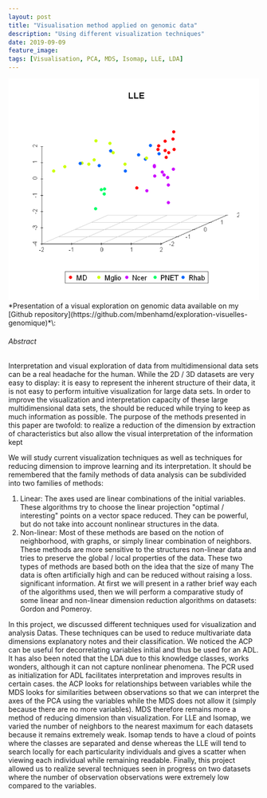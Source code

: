 ```yaml
---
layout: post
title: "Visualisation method applied on genomic data"
description: "Using different visualization techniques"
date: 2019-09-09
feature_image: 
tags: [Visualisation, PCA, MDS, Isomap, LLE, LDA]
---
```

<img src="https://github.com/mbenhamd/exploration-visuelles-genomique/blob/master/lle_exemple.PNG?raw=true" alt="drawing" width="auto" max-width="100%" height="auto"/>
<br>
*Presentation of a visual exploration on genomic data available on my [Github repository](https://github.com/mbenhamd/exploration-visuelles-genomique)*\:

###### Abstract

Interpretation and visual exploration of data from multidimensional data sets can be a real headache for the human. While the 2D / 3D datasets are very easy to display: it is easy to represent the inherent structure of their data, it is not easy to perform intuitive visualization for large data sets. In order to improve the visualization and interpretation capacity of these large multidimensional data sets, the should be reduced while trying to keep as much information as possible. The purpose of the methods presented in this paper are twofold: to realize a reduction of the dimension by extraction of characteristics but also allow the visual interpretation of the information kept <!--more-->

We will study current visualization techniques as well as techniques for reducing dimension to improve learning and its interpretation. It should be remembered that the family methods of data analysis can be subdivided into two families of methods:

1. Linear: The axes used are linear combinations of the initial variables. These algorithms try to choose the linear projection "optimal / interesting" points on a vector space reduced. They can be powerful, but do not take into account nonlinear structures in the data.
2. Non-linear: Most of these methods are based on the notion of neighborhood, with graphs, or simply linear combination of neighbors. These methods are more sensitive to the structures non-linear data and tries to preserve the global / local properties of the data. These two types of methods are based both on the idea that the size of many The data is often artificially high and can be reduced without raising a loss. significant information. At first we will present in a rather brief way each of the algorithms used, then we will perform a comparative study of some linear and non-linear dimension reduction algorithms on datasets: Gordon and Pomeroy.

In this project, we discussed different techniques used for visualization and analysis Datas. These techniques can be used to reduce multivariate data dimensions explanatory notes and their classification. We noticed the ACP can be useful for decorrelating variables initial and thus be used for an ADL. It has also been noted that the LDA due to this knowledge classes, works wonders, although it can not capture nonlinear phenomena. The PCR used as initialization for ADL facilitates interpretation and improves results in certain cases. the ACP looks for relationships between variables while the MDS looks for similarities between observations so that we can interpret the axes of the PCA using the variables while the MDS does not allow it (simply because there are no more variables). MDS therefore remains more a method of reducing dimension than visualization. For LLE and Isomap, we varied the number of neighbors to the nearest maximum for each datasets because it remains extremely weak. Isomap tends to have a cloud of points where the classes are separated and dense whereas the LLE will tend to search locally for each particularity individuals and gives a scatter when viewing each individual while remaining readable. Finally, this project allowed us to realize several techniques seen in progress on two datasets where the number of observation observations were extremely low compared to the variables.
